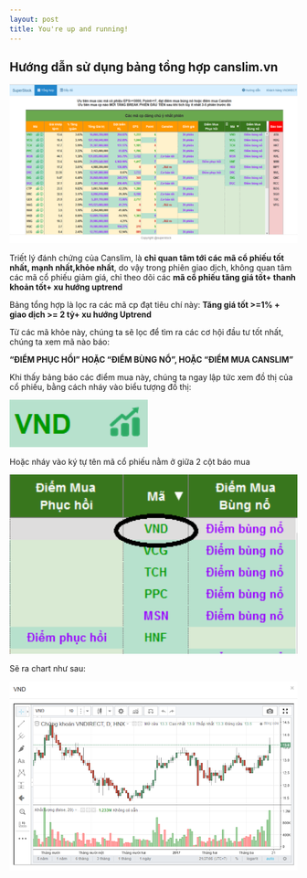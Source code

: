 ```yaml
---
layout: post
title: You're up and running!
---
```


## Hướng dẫn sử dụng bảng tổng hợp canslim.vn
![alt text](images/overview.png "Bảng tổng hợp")

Triết lý đánh chứng của Canslim, là **chỉ quan tâm tới các mã cổ phiếu tốt nhất, mạnh nhất,khỏe nhất**, do vậy trong phiên giao dịch, không quan tâm các mã cổ phiếu giảm giá, chỉ theo dõi các **mã cổ phiếu tăng giá tốt+ thanh khoản tốt+ xu hướng uptrend**

Bảng tổng hợp là lọc ra các mã cp đạt tiêu chí này:
**Tăng giá tốt >=1% + giao dịch >= 2 tỷ+  xu hướng Uptrend**

Từ các mã khỏe này, chúng ta sẽ lọc để tìm ra các cơ hội đầu tư tốt nhất, chúng ta xem mã nào báo: 

   **“ĐIỂM PHỤC HỒI” HOẶC “ĐIỂM BÙNG NỔ”, HOẶC “ĐIỂM MUA CANSLIM”**

Khi thấy bảng báo các điểm mua này, chúng ta ngay lập tức xem đồ thị của cổ phiếu, bằng cách nháy vào biểu tượng đồ thị: 

![alt text](images/sample_symbol.png "Mã ví dụ")

Hoặc nháy vào ký tự tên mã cổ phiếu nằm ở giữa 2 cột báo mua

![alt text](images/diemmua.png "Điểm mua")

Sẽ ra chart như sau:

![alt text](images/chart.png "Điểm mua")

